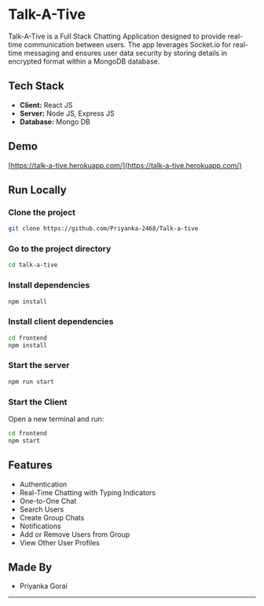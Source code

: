 # Talk-A-Tive

Talk-A-Tive is a Full Stack Chatting Application designed to provide real-time communication between users. The app leverages Socket.io for real-time messaging and ensures user data security by storing details in encrypted format within a MongoDB database.

## Tech Stack

- **Client:** React JS
- **Server:** Node JS, Express JS
- **Database:** Mongo DB

## Demo

[https://talk-a-tive.herokuapp.com/](https://talk-a-tive.herokuapp.com/)

## Run Locally

### Clone the project

```bash
git clone https://github.com/Priyanka-2468/Talk-a-tive
```

### Go to the project directory

```bash
cd talk-a-tive
```

### Install dependencies

```bash
npm install
```

### Install client dependencies

```bash
cd frontend
npm install
```

### Start the server

```bash
npm run start
```

### Start the Client

Open a new terminal and run:

```bash
cd frontend
npm start
```

## Features

- Authentication
- Real-Time Chatting with Typing Indicators
- One-to-One Chat
- Search Users
- Create Group Chats
- Notifications
- Add or Remove Users from Group
- View Other User Profiles

## Made By

- Priyanka Gorai

---


